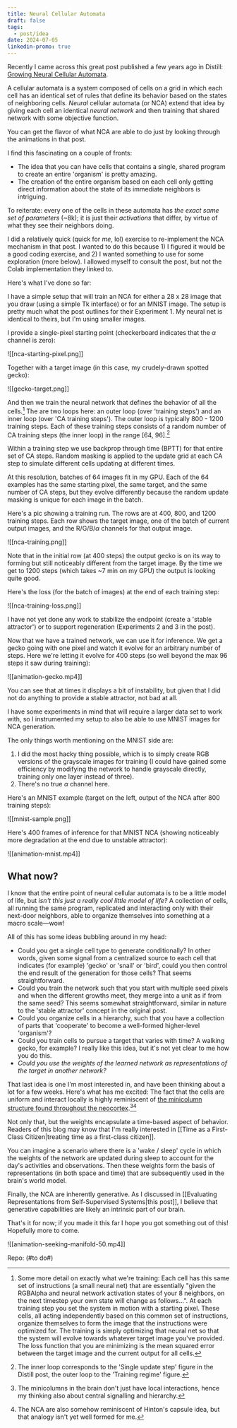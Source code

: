 ```yaml
---
title: Neural Cellular Automata
draft: false
tags:
  - post/idea
date: 2024-07-05
linkedin-promo: true
---
```

Recently I came across this great post published a few years ago in Distill: [Growing Neural Cellular Automata](https://distill.pub/2020/growing-ca/).

A cellular automata is a system composed of cells on a grid in which each cell has an identical set of rules that define its behavior based on the states of neighboring cells. *Neural* cellular automata (or NCA) extend that idea by giving each cell an identical *neural network* and then training that shared network with some objective function.

You can get the flavor of what NCA are able to do just by looking through the animations in that post.

I find this fascinating on a couple of fronts:
- The idea that you can have cells that contains a single, shared program to create an entire 'organism' is pretty amazing.
- The creation of the entire organism based on each cell only getting direct information about the state of its immediate neighbors is intriguing.

To reiterate: every one of the cells in these automata has *the exact same set of parameters* (~8k); it is just their *activations* that differ, by virtue of what they see their neighbors doing.

I did a relatively quick (quick for *me*, lol) exercise to re-implement the NCA mechanism in that post. I wanted to do this because 1) I figured it would be a good coding exercise, and 2) I wanted something to use for some exploration (more below). I allowed myself to consult the post, but not the Colab implementation they linked to.

Here's what I've done so far:

I have a simple setup that will train an NCA for either a 28 x 28 image that you draw (using a simple Tk interface) or for an MNIST image. The setup is pretty much what the post outlines for their Experiment 1. My neural net is identical to theirs, but I'm using smaller images.

I provide a single-pixel starting point (checkerboard indicates that the $\alpha$ channel is zero): 

![[nca-starting-pixel.png]]

Together with a target image (in this case, my crudely-drawn spotted gecko):

![[gecko-target.png]]

And then we train the neural network that defines the behavior of all the cells.[^1] The are two loops here: an outer loop (over 'training steps') and an inner loop (over 'CA training steps'). The outer loop is typically 800 - 1200 training steps. Each of these training steps consists of a random number of CA training steps (the inner loop) in the range \[64, 96\].[^2]

Within a training step we use backprop through time (BPTT) for that entire set of CA steps. Random masking is applied to the update grid at each CA step to simulate different cells updating at different times.

At this resolution, batches of 64 images fit in my GPU. Each of the 64 examples has the same starting pixel, the same target, and the same number of CA steps, but they evolve differently because the random update masking is unique for each image in the batch.

Here's a pic showing a training run. The rows are at 400, 800, and 1200 training steps. Each row shows the target image, one of the batch of current output images, and the R/G/B/$\alpha$ channels for that output image.

![[nca-training.png]]

Note that in the initial row (at 400 steps) the output gecko is on its way to forming but still noticeably different from the target image. By the time we get to 1200 steps (which takes ~7 min on my GPU) the output is looking quite good.

Here's the loss (for the batch of images) at the end of each training step:

![[nca-training-loss.png]]

I have not yet done any work to stabilize the endpoint (create a 'stable attractor') or to support regeneration (Experiments 2 and 3 in the post).

Now that we have a trained network, we can use it for inference. We get a gecko going with one pixel and watch it evolve for an arbitrary number of steps. Here we're letting it evolve for 400 steps (so well beyond the max 96 steps it saw during training):

![[animation-gecko.mp4]]

You can see that at times it displays a bit of instability, but given that I did not do anything to provide a stable attractor, not bad at all.

I have some experiments in mind that will require a larger data set to work with, so I instrumented my setup to also be able to use MNIST images for NCA generation.

The only things worth mentioning on the MNIST side are:
1. I did the most hacky thing possible, which is to simply create RGB versions of the grayscale images for training (I could have gained some efficiency by modifying the network to handle grayscale directly, training only one layer instead of three).
2. There's no true $\alpha$ channel here.

Here's an MNIST example (target on the left, output of the NCA after 800 training steps):

![[mnist-sample.png]]

Here's 400 frames of inference for that MNIST NCA (showing noticeably more degradation at the end due to unstable attractor):

![[animation-mnist.mp4]]

## What now?

I know that the entire point of neural cellular automata is to be a little model of life, but *isn't this just a really cool little model of life?* A collection of cells, all running the same program, replicated and interacting only with their next-door neighbors, able to organize themselves into something at a macro scale—wow!

All of this has some ideas bubbling around in my head:
- Could you get a single cell type to generate conditionally? In other words, given some signal from a centralized source to each cell that indicates (for example) 'gecko' or 'snail' or 'bird', could you then control the end result of the generation for those cells? That seems straightforward.
- Could you train the network such that you start with multiple seed pixels and when the different growths meet, they merge into a unit as if from the same seed? This seems somewhat straightforward, similar in nature to the 'stable attractor' concept in the original post.
- Could you organize cells in a hierarchy, such that you have a collection of parts that 'cooperate' to become a well-formed higher-level 'organism'?
- Could you train cells to pursue a target that varies with time? A walking gecko, for example? I really like this idea, but it's not yet clear to me how you do this.
- *Could you use the weights of the learned network as representations of the target in another network?*

That last idea is one I'm most interested in, and have been thinking about a lot for a few weeks. Here's what has me excited: The fact that the cells are uniform and interact locally is highly reminiscent of [the minicolumn structure found throughout the neocortex](https://en.wikipedia.org/wiki/Cortical_minicolumn).[^3][^4]

Not only that, but the weights encapsulate a time-based aspect of behavior. Readers of this blog may know that I'm really interested in [[Time as a First-Class Citizen|treating time as a first-class citizen]].

You can imagine a scenario where there is a 'wake / sleep' cycle in which the weights of the network are updated during sleep to account for the day's activities and observations. Then these weights form the basis of representations (in both space and time) that are subsequently used in the brain's world model.

Finally, the NCA are inherently generative. As I discussed in [[Evaluating Representations from Self-Supervised Systems|this post]], I believe that generative capabilities are likely an intrinsic part of our brain.

That's it for now; if you made it this far I hope you got something out of this! Hopefully more to come.

![[animation-seeking-manifold-50.mp4]]

Repo: (#to do#)

[^1]: Some more detail on exactly what we're training: Each cell has this same set of instructions (a small neural net) that are essentially "given the RGBAlpha and neural network activation states of your 8 neighbors, on the next timestep your own state will change as follows...". At each training step you set the system in motion with a starting pixel. These cells, all acting independently based on this common set of instructions, organize themselves to form the image that the instructions were optimized for. The training is simply optimizing that neural net so that the system will evolve towards whatever target image you've provided. The loss function that you are minimizing is the mean squared error between the target image and the current output for all cells.

[^2]: The inner loop corresponds to the 'Single update step' figure in the Distill post, the outer loop to the 'Training regime' figure.

[^3]: The minicolumns in the brain don't just have local interactions, hence my thinking also about central signalling and hierarchy.

[^4]: The NCA are also somehow reminiscent of Hinton's capsule idea, but that analogy isn't yet well formed for me.